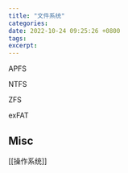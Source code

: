 ```yaml
---
title: "文件系统"
categories: 
date: 2022-10-24 09:25:26 +0800
tags: 
excerpt: 
---
```



APFS

NTFS

ZFS

exFAT


## Misc

[[操作系统]]


